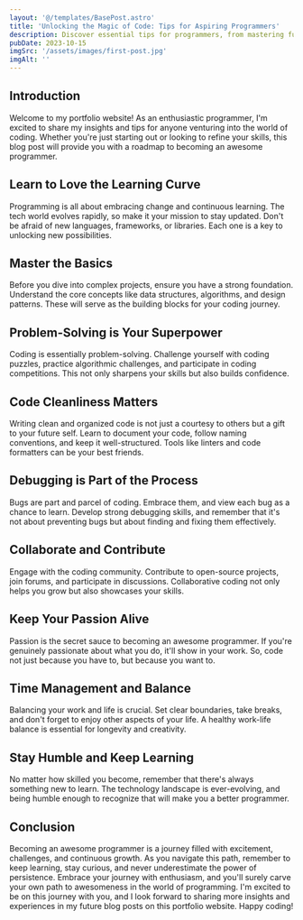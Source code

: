 ```yaml
---
layout: '@/templates/BasePost.astro'
title: 'Unlocking the Magic of Code: Tips for Aspiring Programmers'
description: Discover essential tips for programmers, from mastering fundamentals to nurturing your passion for coding excellence.
pubDate: 2023-10-15
imgSrc: '/assets/images/first-post.jpg'
imgAlt: ''
---
```


## Introduction

Welcome to my portfolio website! As an enthusiastic programmer, I'm excited to share my insights and tips for anyone venturing into the world of coding. Whether you're just starting out or looking to refine your skills, this blog post will provide you with a roadmap to becoming an awesome programmer.

## Learn to Love the Learning Curve

Programming is all about embracing change and continuous learning. The tech world evolves rapidly, so make it your mission to stay updated. Don't be afraid of new languages, frameworks, or libraries. Each one is a key to unlocking new possibilities.

## Master the Basics

Before you dive into complex projects, ensure you have a strong foundation. Understand the core concepts like data structures, algorithms, and design patterns. These will serve as the building blocks for your coding journey.

## Problem-Solving is Your Superpower

Coding is essentially problem-solving. Challenge yourself with coding puzzles, practice algorithmic challenges, and participate in coding competitions. This not only sharpens your skills but also builds confidence.

## Code Cleanliness Matters

Writing clean and organized code is not just a courtesy to others but a gift to your future self. Learn to document your code, follow naming conventions, and keep it well-structured. Tools like linters and code formatters can be your best friends.

## Debugging is Part of the Process

Bugs are part and parcel of coding. Embrace them, and view each bug as a chance to learn. Develop strong debugging skills, and remember that it's not about preventing bugs but about finding and fixing them effectively.

## Collaborate and Contribute

Engage with the coding community. Contribute to open-source projects, join forums, and participate in discussions. Collaborative coding not only helps you grow but also showcases your skills.

## Keep Your Passion Alive

Passion is the secret sauce to becoming an awesome programmer. If you're genuinely passionate about what you do, it'll show in your work. So, code not just because you have to, but because you want to.

## Time Management and Balance

Balancing your work and life is crucial. Set clear boundaries, take breaks, and don't forget to enjoy other aspects of your life. A healthy work-life balance is essential for longevity and creativity.

## Stay Humble and Keep Learning

No matter how skilled you become, remember that there's always something new to learn. The technology landscape is ever-evolving, and being humble enough to recognize that will make you a better programmer.

## Conclusion

Becoming an awesome programmer is a journey filled with excitement, challenges, and continuous growth. As you navigate this path, remember to keep learning, stay curious, and never underestimate the power of persistence. Embrace your journey with enthusiasm, and you'll surely carve your own path to awesomeness in the world of programming. I'm excited to be on this journey with you, and I look forward to sharing more insights and experiences in my future blog posts on this portfolio website. Happy coding!
